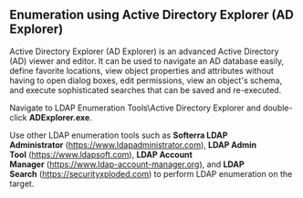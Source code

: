 
## Enumeration using Active Directory Explorer (AD Explorer)

Active Directory Explorer (AD Explorer) is an advanced Active Directory (AD) viewer and editor. It can be used to navigate an AD database easily, define favorite locations, view object properties and attributes without having to open dialog boxes, edit permissions, view an object's schema, and execute sophisticated searches that can be saved and re-executed.

Navigate to LDAP Enumeration Tools\Active Directory Explorer and double-click **ADExplorer.exe**.

Use other LDAP enumeration tools such as **Softerra LDAP Administrator** (https://www.ldapadministrator.com), **LDAP Admin Tool** (https://www.ldapsoft.com), **LDAP Account Manager** (https://www.ldap-account-manager.org), and **LDAP Search** (https://securityxploded.com) to perform LDAP enumeration on the target.

